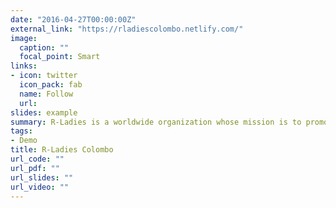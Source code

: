 ```yaml
---
date: "2016-04-27T00:00:00Z"
external_link: "https://rladiescolombo.netlify.com/"
image:
  caption: ""
  focal_point: Smart
links:
- icon: twitter
  icon_pack: fab
  name: Follow
  url: 
slides: example
summary: R-Ladies is a worldwide organization whose mission is to promote diversity in the R community. R-Ladies Colombo chapter is a part of the R-Ladies Global community.
tags:
- Demo
title: R-Ladies Colombo
url_code: ""
url_pdf: ""
url_slides: ""
url_video: ""
---
```


